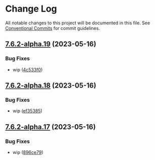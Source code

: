 # Change Log

All notable changes to this project will be documented in this file.
See [Conventional Commits](https://conventionalcommits.org) for commit guidelines.

## [7.6.2-alpha.19](https://github.com/SocialGouv/docker/compare/wait-for-http@7.6.2-alpha.18...wait-for-http@7.6.2-alpha.19) (2023-05-16)


### Bug Fixes

* wip ([4c533f0](https://github.com/SocialGouv/docker/commit/4c533f0156fab9f2ad0da0cfc0fe9ed9e1da8591))





## [7.6.2-alpha.18](https://github.com/SocialGouv/docker/compare/wait-for-http@7.6.2-alpha.17...wait-for-http@7.6.2-alpha.18) (2023-05-16)


### Bug Fixes

* wip ([ef35385](https://github.com/SocialGouv/docker/commit/ef353850d4aee1b37cb3035991967d3b6cfd2031))





## [7.6.2-alpha.17](https://github.com/SocialGouv/docker/compare/wait-for-http@7.6.2-alpha.16...wait-for-http@7.6.2-alpha.17) (2023-05-16)


### Bug Fixes

* wip ([896ce79](https://github.com/SocialGouv/docker/commit/896ce7988eba5b9e15083eb9deb7503d2990ac90))
